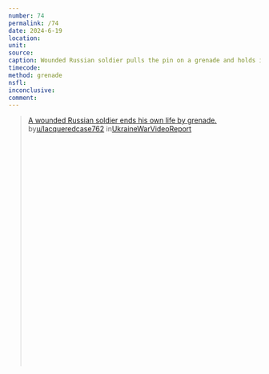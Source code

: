 ```yaml
---
number: 74
permalink: /74
date: 2024-6-19
location: 
unit:
source: 
caption: Wounded Russian soldier pulls the pin on a grenade and holds it to his chest
timecode: 
method: grenade
nsfl: 
inconclusive: 
comment: 
---
```

<blockquote class="reddit-embed-bq" style="height:500px" data-embed-height="546"><a href="https://www.reddit.com/r/UkraineWarVideoReport/comments/1e6lrjw/a_wounded_russian_soldier_ends_his_own_life_by/">A wounded Russian soldier ends his own life by grenade.</a><br> by<a href="https://www.reddit.com/user/lacqueredcase762/">u/lacqueredcase762</a> in<a href="https://www.reddit.com/r/UkraineWarVideoReport/">UkraineWarVideoReport</a></blockquote><script async="" src="https://embed.reddit.com/widgets.js" charset="UTF-8"></script>